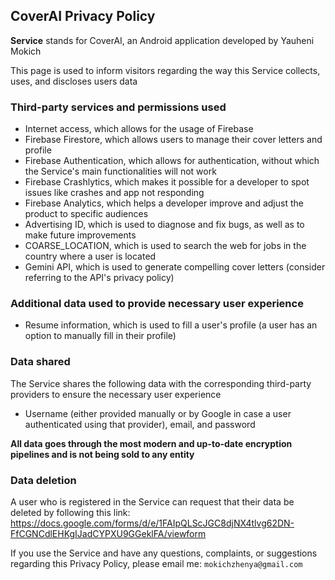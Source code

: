 

## CoverAI Privacy Policy


**Service** stands for CoverAI, an Android application developed by Yauheni Mokich

This page is used to inform visitors regarding the way this Service collects, uses, and discloses users data


### Third-party services and permissions used
- Internet access, which allows for the usage of Firebase
- Firebase Firestore, which allows users to manage their cover letters and profile
- Firebase Authentication, which allows for authentication, without which the Service's main functionalities will not work
- Firebase Crashlytics, which makes it possible for a developer to spot issues like crashes and app not responding
- Firebase Analytics, which helps a developer improve and adjust the product to specific audiences
- Advertising ID, which is used to diagnose and fix bugs, as well as to make future improvements
- COARSE_LOCATION, which is used to search the web for jobs in the country where a user is located
- Gemini API, which is used to generate compelling cover letters (consider referring to the API's privacy policy)

### Additional data used to provide necessary user experience
- Resume information, which is used to fill a user's profile (a user has an option to manually fill in their profile)

### Data shared
The Service shares the following data with the corresponding third-party providers to ensure the necessary user experience
- Username (either provided manually or by Google in case a user authenticated using that provider), email, and password

**All data goes through the most modern and up-to-date encryption pipelines and is not being sold to any entity**
  
### Data deletion
A user who is registered in the Service can request that their data be deleted by following this link:
https://docs.google.com/forms/d/e/1FAIpQLScJGC8djNX4tlvg62DN-FfCGNCdlEHKgIJadCYPXU9GGeklFA/viewform

If you use the Service and have any questions, complaints, or suggestions regarding this Privacy Policy, please email me: `mokichzhenya@gmail.com`

